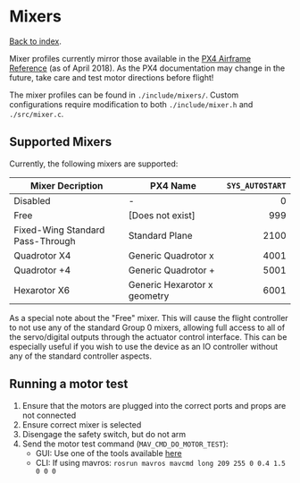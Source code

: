 # Mixers
[Back to index](README.md).

Mixer profiles currently mirror those available in the [PX4 Airframe Reference](https://dev.px4.io/en/airframes/airframe_reference.html) (as of April 2018). As the PX4 documentation may change in the future, take care and test motor directions before flight!

The mixer profiles can be found in `./include/mixers/`. Custom configurations require modification to both `./include/mixer.h` and `./src/mixer.c`.

## Supported Mixers
Currently, the following mixers are supported:

| **Mixer Decription**             | **PX4 Name**                 | `SYS_AUTOSTART` |
| --------------------             | ------------                 | ---------------:|
| Disabled                         | -                            | 0               |
| Free                             | [Does not exist]             | 999             |
| Fixed-Wing Standard Pass-Through | Standard Plane               | 2100            |
| Quadrotor X4                     | Generic Quadrotor x          | 4001            |
| Quadrotor +4                     | Generic Quadrotor +          | 5001            |
| Hexarotor X6                     | Generic Hexarotor x geometry | 6001            |

As a special note about the "Free" mixer. This will cause the flight controller to not use any of the standard Group 0 mixers, allowing full access to all of the servo/digital outputs through the actuator control interface. This can be especially useful if you wish to use the device as an IO controller without any of the standard controller aspects.

## Running a motor test

1. Ensure that the motors are plugged into the correct ports and props are not connected
2. Ensure correct mixer is selected
3. Disengage the safety switch, but do not arm
4. Send the motor test command (`MAV_CMD_DO_MOTOR_TEST`):
   - GUI: Use one of the tools available [here](TOOLS.md)
   - CLI: If using mavros: `rosrun mavros mavcmd long 209 255 0 0.4 1.5 0 0 0`
